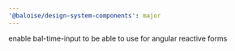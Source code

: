 ```yaml
---
'@baloise/design-system-components': major
---
```


enable bal-time-input to be able to use for angular reactive forms
